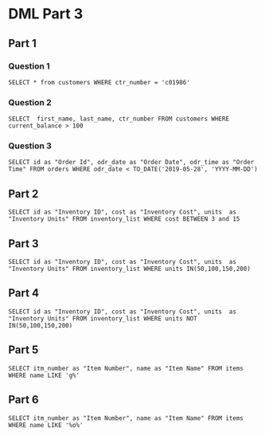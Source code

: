# DML Part 3

## Part 1
### Question 1

```  
SELECT * from customers WHERE ctr_number = 'c01986'
```

### Question 2

```
SELECT  first_name, last_name, ctr_number FROM customers WHERE current_balance > 100
```

### Question 3

```
SELECT id as "Order Id", odr_date as "Order Date", odr_time as "Order Time" FROM orders WHERE odr_date < TO_DATE('2019-05-28', 'YYYY-MM-DD')
```


## Part 2

```
SELECT id as "Inventory ID", cost as "Inventory Cost", units  as "Inventory Units" FROM inventory_list WHERE cost BETWEEN 3 and 15
```

## Part 3
```
SELECT id as "Inventory ID", cost as "Inventory Cost", units  as "Inventory Units" FROM inventory_list WHERE units IN(50,100,150,200)
```

## Part 4
```
SELECT id as "Inventory ID", cost as "Inventory Cost", units  as "Inventory Units" FROM inventory_list WHERE units NOT IN(50,100,150,200)
```

## Part 5
```
SELECT itm_number as "Item Number", name as "Item Name" FROM items WHERE name LIKE 'g%'
```

## Part 6
```
SELECT itm_number as "Item Number", name as "Item Name" FROM items WHERE name LIKE '%o%'
```



